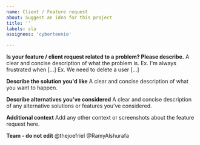 ```yaml
---
name: Client / Feature request
about: Suggest an idea for this project
title: ''
labels: sla
assignees: 'cyberteenie'

---
```


**Is your feature / client request related to a problem? Please describe.**
A clear and concise description of what the problem is. 
Ex. I'm always frustrated when [...]
Ex. We need to delete a user [...]

**Describe the solution you'd like**
A clear and concise description of what you want to happen.

**Describe alternatives you've considered**
A clear and concise description of any alternative solutions or features you've considered.

**Additional context**
Add any other context or screenshots about the feature request here.

**Team - do not edit**
@thejoefriel
@RamyAlshurafa
